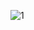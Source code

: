 
![1](https://user-images.githubusercontent.com/91146383/139445325-16bff579-6c21-451d-8fee-863619d36d86.png)
